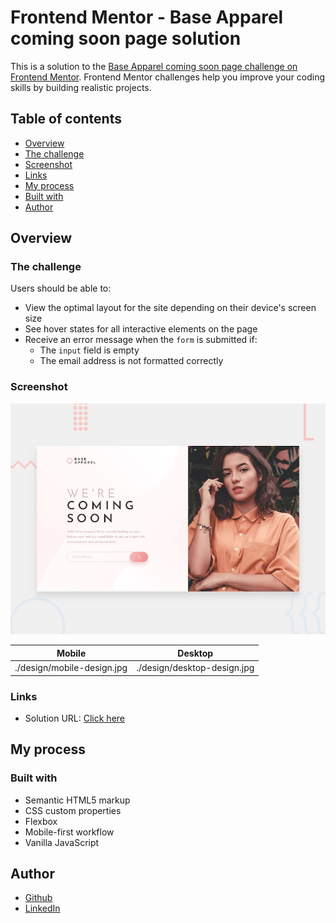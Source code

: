 # Frontend Mentor - Base Apparel coming soon page solution

This is a solution to the [Base Apparel coming soon page challenge on Frontend Mentor](https://www.frontendmentor.io/challenges/base-apparel-coming-soon-page-5d46b47f8db8a7063f9331a0). Frontend Mentor challenges help you improve your coding skills by building realistic projects. 

## Table of contents

- [Overview](#overview)
- [The challenge](#the-challenge)
- [Screenshot](#screenshot)
- [Links](#links)
- [My process](#my-process)
- [Built with](#built-with)
- [Author](#author)

## Overview

### The challenge

Users should be able to:

- View the optimal layout for the site depending on their device's screen size
- See hover states for all interactive elements on the page
- Receive an error message when the `form` is submitted if:
  - The `input` field is empty
  - The email address is not formatted correctly

### Screenshot

![Preview](./preview.jpg)

|Mobile| Desktop|
|-------|-------|
|./design/mobile-design.jpg |./design/desktop-design.jpg|

### Links

- Solution URL: [Click here](https://github.com/J4yFerdinand/base-apparel-coming-soon)

## My process

### Built with

- Semantic HTML5 markup
- CSS custom properties
- Flexbox
- Mobile-first workflow
- Vanilla JavaScript

## Author

- [Github](https://github.com/J4yFerdinand)
- [LinkedIn](https://www.linkedin.com/in/joferiva/)
